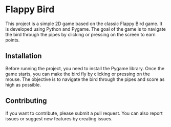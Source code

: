# Flappy Bird 
This project is a simple 2D game based on the classic Flappy Bird game. It is developed using Python and Pygame. The goal of the game is to navigate the bird through the pipes by clicking or pressing on the screen to earn points.

## Installation
Before running the project, you need to install the Pygame library. 
Once the game starts, you can make the bird fly by clicking or pressing on the mouse. The objective is to navigate the bird through the pipes and score as high as possible.

## Contributing
If you want to contribute, please submit a pull request. You can also report issues or suggest new features by creating issues.
